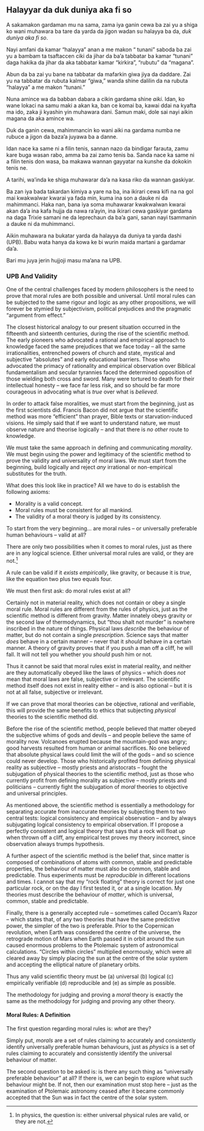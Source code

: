 ## Halayyar da duk duniya aka fi so

A sakamakon gardaman mu na sama, zama iya ganin cewa ba zai yu a shiga ko wani muhawara ba tare da yarda da jigon wadan su halayya ba da, *duk duniya aka fi so*.

Nayi amfani da kamar “halayya” anan a me makon “ tunani” saboda ba zai yu a bambam ta tsaftaccen ciki da jihar da ba’a tabbatar ba kamar “tunani” daga hakika da jihar da aka tabbatar kamar “kirkira”, “rubutu” da “magana”.

Abun da ba zai yu bane na tabbatar da mafarkin giwa jiya da daddare. Zai yu na tabbatar da rubuta kalmar “giwa,” wanda shine dalilin da na rubuta “halayya” a me makon “tunani.”

Nuna amince wa da babban dabara a cikin gardama shine *aiki*. Idan, ko wane lokaci na samu maki a akan ka, ban ce komai ba, kawai ddai na kyafta ma ido, zaka ji kyashin yin muhawara dani. Samun maki, dole sai nayi aikin magana da aka amince wa.

Duk da ganin cewa, mahimmancin ko wani aiki na gardama numba ne rubuce a jigon da baza’a juyawa ba a danne.

Idan nace ka same ni a filin tenis, sannan nazo da bindigar farauta, zamu kare buga wasan rabo, amma ba zai zamo tenis ba. Sanda nace ka same ni a filin tenis don wasa, ba makawa wannan gayyatar na kunshe da dokokin tenis ne.

A tarihi, wa’inda ke shiga muhawarar da’a na kasa riko da wannan gaskiyar.

Ba zan iya bada takardan kimiya a yare na ba, ina ikirari cewa kifi na na gol mai kwakwalwar kwarai ya fada min, kuma ina son a dauke ni da mahimmanci. Haka nan, bana iya soma muhawarar kwakwalwan kwarai akan da’a ina kafa hujja da nawa ra’ayin, ina ikirari cewa gaskiyar gardama na daga Trixie samani ne da leprechaun da ba’a gani, sanan nayi tsammanin a dauke ni da muhimmanci.

Aikin muhawara na bukatar yarda da halayya da duniya ta yarda dashi (UPB). Babu wata hanya da kowa ke bi wurin maida martani a gardamar da’a.

Bari mu juya jerin hujjoji masu ma’ana na UPB.

### UPB And Validity

One of the central challenges faced by modern philosophers is the need to prove that moral rules are both possible and universal. Until moral rules can be subjected to the same rigour and logic as any other propositions, we will forever be stymied by subjectivism, political prejudices and the pragmatic “argument from effect.”

The closest historical analogy to our present situation occurred in the fifteenth and sixteenth centuries, during the rise of the scientific method. The early pioneers who advocated a rational and empirical approach to knowledge faced the same prejudices that we face today – all the same irrationalities, entrenched powers of church and state, mystical and subjective “absolutes” and early educational barriers. Those who advocated the primacy of rationality and empirical observation over Biblical fundamentalism and secular tyrannies faced the determined opposition of those wielding both cross and sword. Many were tortured to death for their intellectual honesty – we face far less risk, and so should be far more courageous in advocating what is *true* over what is *believed*.

In order to attack false moralities, we must start from the beginning, just as the first scientists did. Francis Bacon did not argue that the scientific method was more “efficient” than prayer, Bible texts or starvation-induced visions. He simply said that if we want to understand nature, we must observe nature and theorise logically – and that there is *no other* route to knowledge.

We must take the same approach in defining and communicating *morality*. We must begin using the power and legitimacy of the scientific method to prove the validity and universality of moral laws. We must start from the beginning, build logically and reject *any* irrational or non-empirical substitutes for the truth.

What does this look like in practice? All we have to do is establish the following axioms:

- Morality is a valid concept.
- Moral rules must be consistent for all mankind.
- The validity of a moral theory is judged by its consistency.

To start from the very beginning… are moral rules – or universally preferable human behaviours – valid at all?

There are only two possibilities when it comes to moral rules, just as there are in any logical science. Either universal moral rules are valid, or they are not.[^6]

A rule can be valid if it *exists empirically*, like gravity, or because it is *true*, like the equation two plus two equals four.

We must then first ask: do moral rules exist at all?

Certainly not in material reality, which does not contain or obey a single moral rule. Moral rules are different from the rules of physics, just as the scientific method is different from gravity. Matter innately obeys gravity or the second law of thermodynamics, but “thou shalt not murder” is nowhere inscribed in the nature of things. Physical laws *describe* the behaviour of matter, but do not contain a single *prescription*. Science says that matter *does* behave in a certain manner – never that it *should* behave in a certain manner. A theory of gravity proves that if you push a man off a cliff, he will fall. It will not tell you whether you *should* push him or not.

Thus it cannot be said that moral rules exist in material reality, and neither are they automatically obeyed like the laws of physics – which does *not* mean that moral laws are false, subjective or irrelevant. The scientific method itself does not exist in reality either – and is also optional – but it is not at all false, subjective or irrelevant.

If we can prove that moral theories can be objective, rational and verifiable, this will provide the same benefits to ethics that subjecting *physical* theories to the scientific method did.

Before the rise of the scientific method, people believed that matter obeyed the subjective whims of gods and devils – and people believe the same of morality now. Volcanoes erupted because the mountain-god was angry; good harvests resulted from human or animal sacrifices. No one believed that absolute physical laws could limit the will of the gods – and so science could never develop. Those who historically profited from defining physical reality as subjective – mostly priests and aristocrats – fought the subjugation of physical theories to the scientific method, just as those who currently profit from defining morality as subjective – mostly priests and politicians – currently fight the subjugation of *moral* theories to objective and universal principles.

As mentioned above, the scientific method is essentially a methodology for separating accurate from inaccurate theories by subjecting them to two central tests: logical consistency and empirical observation – and by always subjugating logical consistency to empirical observation. If I propose a perfectly consistent and logical theory that says that a rock will float *up* when thrown off a cliff, any empirical test proves my theory incorrect, since observation always trumps hypothesis.

A further aspect of the scientific method is the belief that, since matter is composed of combinations of atoms with common, stable and predictable properties, the behaviour of matter must also be common, stable and predictable. Thus experiments must be *reproducible* in different locations and times. I cannot say that my “rock floating” theory is correct for just one particular rock, or on the day I first tested it, or at a single location. My theories must describe the behaviour of *matter*, which is universal, common, stable and predictable.

Finally, there is a generally accepted rule – sometimes called Occam’s Razor – which states that, of any two theories that have the same predictive power, the simpler of the two is preferable. Prior to the Copernican revolution, when Earth was considered the centre of the universe, the retrograde motion of Mars when Earth passed it in orbit around the sun caused enormous problems to the Ptolemaic system of astronomical calculations. “Circles within circles” multiplied enormously, which were all cleared away by simply placing the sun at the centre of the solar system and accepting the elliptical nature of planetary orbits.

Thus any valid scientific theory must be (a) universal (b) logical (c) empirically verifiable (d) reproducible and (e) as simple as possible.

The methodology for judging and proving a *moral* theory is exactly the same as the methodology for judging and proving any other theory.

#### Moral Rules: A Definition

The first question regarding moral rules is: *what* are they?

Simply put, *morals* are a set of rules claiming to accurately and consistently identify universally preferable human behaviours, just as *physics* is a set of rules claiming to accurately and consistently identify the universal behaviour of matter.

The second question to be asked is: is there any such thing as “universally preferable behaviour” at all? If there is, we can begin to explore what such behaviour might be. If not, then our examination must stop here – just as the examination of Ptolemaic astronomy ceased after it became commonly accepted that the Sun was in fact the centre of the solar system.

[^6]: In physics, the question is: either universal physical rules are valid, or they are not.
